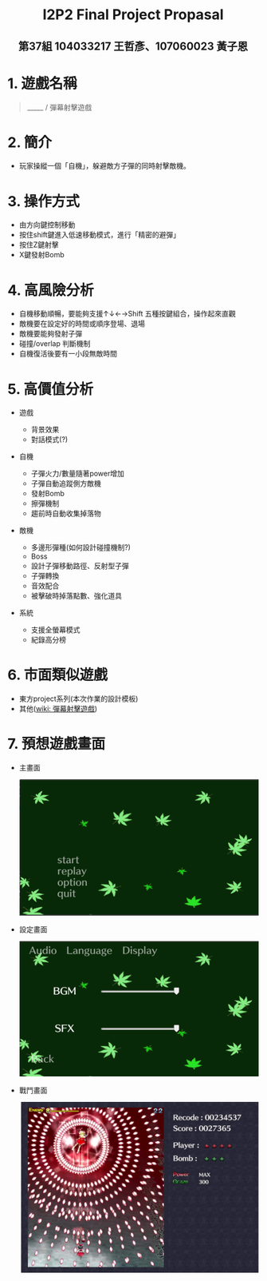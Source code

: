 # <center>I2P2 Final Project Propasal</center>

## <center>第37組 104033217 王哲彥、107060023 黃子恩</center>

# 1. 遊戲名稱
> _____ / 彈幕射擊遊戲

# 2. 簡介
   * 玩家操縱一個「自機」，躲避敵方子彈的同時射擊敵機。
# 3. 操作方式
   * 由方向鍵控制移動
   * 按住shift鍵進入低速移動模式，進行「精密的避彈」
   * 按住Z鍵射擊
   * X鍵發射Bomb
# 4. 高風險分析
   * 自機移動順暢，要能夠支援↑↓←→Shift 五種按鍵組合，操作起來直觀
   * 敵機要在設定好的時間或順序登場、退場
   * 敵機要能夠發射子彈
   * 碰撞/overlap 判斷機制
   * 自機復活後要有一小段無敵時間
# 5. 高價值分析
   * 遊戲
      * 背景效果
      * 對話模式(?)
       
   * 自機
      * 子彈火力/數量隨著power增加
      * 子彈自動追蹤側方敵機
      * 發射Bomb
      * 擦彈機制
      * 趨前時自動收集掉落物
       
   * 敵機
      * 多邊形彈種(如何設計碰撞機制?)
      * Boss
      * 設計子彈移動路徑、反射型子彈
      * 子彈轉換
      * 音效配合
      * 被擊破時掉落點數、強化道具
      
   * 系統
      * 支援全螢幕模式
      * 紀錄高分榜
      
# 6. 市面類似遊戲
   * 東方project系列(本次作業的設計模板)
   * 其他(<a href="https://zh.wikipedia.org/wiki/彈幕射擊遊戲">wiki: 彈幕射擊遊戲</a>)
# 7. 預想遊戲畫面
   * 主畫面
   
      ![image](https://github.com/zvn2060/Final/blob/master/Preview%20Images/main.png)
   
   * 設定畫面
   
      ![image](https://github.com/zvn2060/Final/blob/master/Preview%20Images/set-audio.PNG)
   
   * 戰鬥畫面
    
      ![image](https://github.com/zvn2060/Final/blob/master/Preview%20Images/play.png)
   

